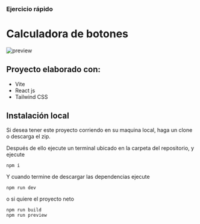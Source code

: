 
### Ejercicio rápido
# Calculadora de botones

![preview](https://i.imgur.com/02rGc1W.png)

## Proyecto elaborado con:
- Vite
- React js
- Tailwind CSS

## Instalación local
Si desea tener este proyecto corriendo en su maquina local, haga un clone o descarga el zip.

Después de ello ejecute un terminal ubicado en la carpeta del repositorio, y ejecute

```
npm i
```

Y cuando termine de descargar las dependencias ejecute

```
npm run dev
```
o si quiere el proyecto neto

```
npm run build
npm run preview
```
